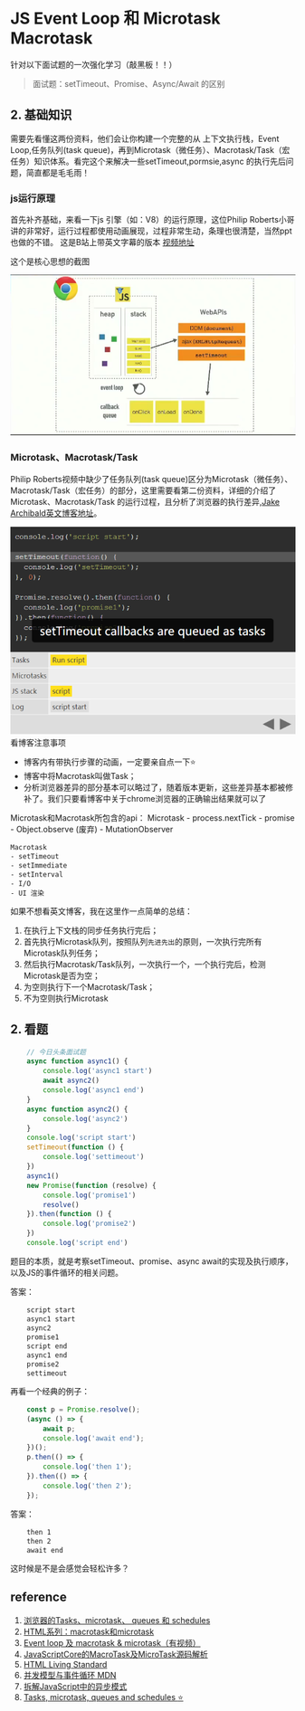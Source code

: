 # JS Event Loop 和 Microtask Macrotask
针对以下面试题的一次强化学习（敲黑板！！）
> 面试题：setTimeout、Promise、Async/Await 的区别

## 2. 基础知识
需要先看懂这两份资料，他们会让你构建一个完整的从 上下文执行栈，Event Loop,任务队列(task queue)，再到Microtask（微任务）、Macrotask/Task（宏任务）知识体系。看完这个来解决一些setTimeout,pormsie,async 的执行先后问题，简直都是毛毛雨！
### js运行原理 
首先补齐基础，来看一下js 引擎（如：V8）的运行原理，这位Philip Roberts小哥讲的非常好，运行过程都使用动画展现，过程非常生动，条理也很清楚，当然ppt也做的不错。
这是B站上带英文字幕的版本
[视频地址](https://www.bilibili.com/video/av37759434/)

这个是核心思想的截图

![evnet loop](./assets/event.png)
### Microtask、Macrotask/Task
Philip Roberts视频中缺少了任务队列(task queue)区分为Microtask（微任务）、Macrotask/Task（宏任务）的部分，这里需要看第二份资料，详细的介绍了Microtask、Macrotask/Task 的运行过程，且分析了浏览器的执行差异,[Jake Archibald英文博客地址](https://jakearchibald.com/2015/tasks-microtasks-queues-and-schedules/)。

![microtask](./assets/taskblog.png)
看博客注意事项
- 博客内有带执行步骤的动画，一定要亲自点一下:star:
- 博客中将Macrotask叫做Task；
- 分析浏览器差异的部分基本可以略过了，随着版本更新，这些差异基本都被修补了。我们只要看博客中关于chrome浏览器的正确输出结果就可以了

Microtask和Macrotask所包含的api：
    Microtask
    - process.nextTick
    - promise
    - Object.observe (废弃)
    - MutationObserver

    Macrotask
    - setTimeout
    - setImmediate
    - setInterval
    - I/O
    - UI 渲染
  
如果不想看英文博客，我在这里作一点简单的总结：
1. 在执行上下文栈的同步任务执行完后；
2. 首先执行Microtask队列，按照队列`先进先出`的原则，一次执行完所有Microtask队列任务；
3. 然后执行Macrotask/Task队列，一次执行一个，一个执行完后，检测 Microtask是否为空；
4. 为空则执行下一个Macrotask/Task；
5. 不为空则执行Microtask

## 2. 看题
```js
    // 今日头条面试题
    async function async1() {
        console.log('async1 start')
        await async2()
        console.log('async1 end')
    }
    async function async2() {
        console.log('async2')
    }
    console.log('script start')
    setTimeout(function () {
        console.log('settimeout')
    })
    async1()
    new Promise(function (resolve) {
        console.log('promise1')
        resolve()
    }).then(function () {
        console.log('promise2')
    })
    console.log('script end')
```
题目的本质，就是考察setTimeout、promise、async await的实现及执行顺序，以及JS的事件循环的相关问题。

答案：
```
    script start
    async1 start
    async2
    promise1
    script end
    async1 end
    promise2
    settimeout
```
再看一个经典的例子：
```js
    const p = Promise.resolve();
    (async () => {
        await p;
        console.log('await end');
    })();
    p.then(() => {
        console.log('then 1');
    }).then(() => {
        console.log('then 2');
    });
```
答案：
```
    then 1
    then 2
    await end
```
这时候是不是会感觉会轻松许多？


## reference
1. [浏览器的Tasks、microtask、 queues 和 schedules](https://github.com/sisterAn/blog/issues/21)
2. [HTML系列：macrotask和microtask](https://zhuanlan.zhihu.com/p/24460769)
3. [Event loop 及 macrotask & microtask（有视频）](https://zhuanlan.zhihu.com/p/76131519)
4. [JavaScriptCore的MacroTask及MicroTask源码解析](https://zhuanlan.zhihu.com/p/63912129)
5. [HTML Living Standard](https://html.spec.whatwg.org/multipage/webappapis.html#event-loops)
6. [并发模型与事件循环 MDN](https://developer.mozilla.org/zh-CN/docs/Web/JavaScript/EventLoop)
7. [拆解JavaScript中的异步模式](https://zhuanlan.zhihu.com/p/67815990)
8. [Tasks, microtask, queues and schedules :star:](https://jakearchibald.com/2015/tasks-microtasks-queues-and-schedules/)